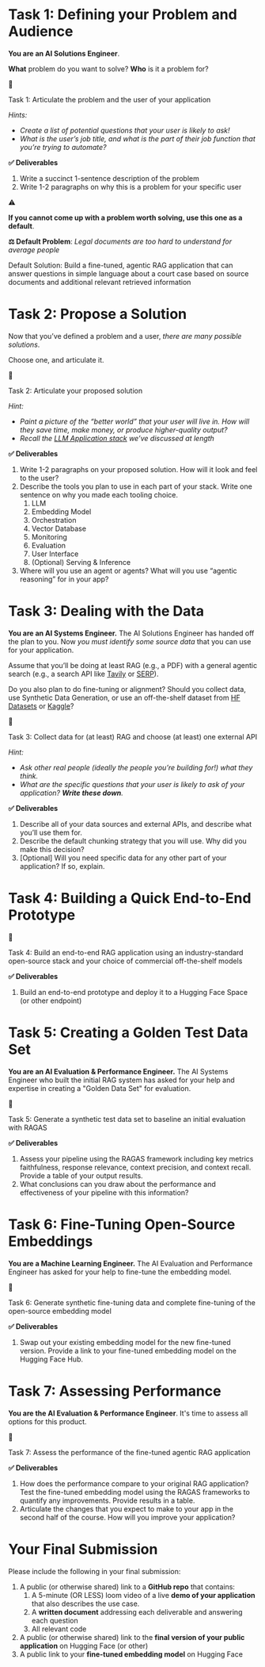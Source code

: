 # Task 1: Defining your Problem and Audience

**You are an AI Solutions Engineer**.

**What** problem do you want to solve?  **Who** is it a problem for?

<aside>
📝

Task 1: Articulate the problem and the user of your application

*Hints:* 

- *Create a list of potential questions that your user is likely to ask!*
- *What is the user’s job title, and what is the part of their job function that you’re trying to automate?*
</aside>

**✅ Deliverables**

1. Write a succinct 1-sentence description of the problem
2. Write 1-2 paragraphs on why this is a problem for your specific user

<aside>
⚠️

**If you cannot come up with a problem worth solving, use this one as a default**.

**⚖️ Default Problem**: *Legal documents are too hard to understand for average people*

Default Solution: Build a fine-tuned, agentic RAG application that can answer questions in simple language about a court case based on source documents and additional relevant retrieved information

</aside>

# Task 2: Propose a Solution

Now that you’ve defined a problem and a user, *there are many possible solutions*.

Choose one, and articulate it.

<aside>
📝

Task 2: Articulate your proposed solution

*Hint:*  

- *Paint a picture of the “better world” that your user will live in.  How will they save time, make money, or produce higher-quality output?*
- *Recall the [LLM Application stack](https://a16z.com/emerging-architectures-for-llm-applications/) we’ve discussed at length*
</aside>

**✅ Deliverables**

1. Write 1-2 paragraphs on your proposed solution.  How will it look and feel to the user?
2. Describe the tools you plan to use in each part of your stack.  Write one sentence on why you made each tooling choice.
    1. LLM
    2. Embedding Model
    3. Orchestration
    4. Vector Database
    5. Monitoring
    6. Evaluation
    7. User Interface
    8. (Optional) Serving & Inference
3. Where will you use an agent or agents?  What will you use “agentic reasoning” for in your app?

# Task 3: Dealing with the Data

**You are an AI Systems Engineer.**  The AI Solutions Engineer has handed off the plan to you.  Now *you must identify some source data* that you can use for your application.  

Assume that you’ll be doing at least RAG (e.g., a PDF) with a general agentic search (e.g., a search API like [Tavily](https://tavily.com/) or [SERP](https://serpapi.com/)).

Do you also plan to do fine-tuning or alignment?  Should you collect data, use Synthetic Data Generation, or use an off-the-shelf dataset from [HF Datasets](https://huggingface.co/docs/datasets/en/index) or [Kaggle](https://www.kaggle.com/datasets)?

<aside>
📝

Task 3: Collect data for (at least) RAG and choose (at least) one external API

*Hint:*  

- *Ask other real people (ideally the people you’re building for!) what they think.*
- *What are the specific questions that your user is likely to ask of your application?  **Write these down**.*
</aside>

**✅ Deliverables**

1. Describe all of your data sources and external APIs, and describe what you’ll use them for.
2. Describe the default chunking strategy that you will use.  Why did you make this decision?
3. [Optional] Will you need specific data for any other part of your application?   If so, explain.

# Task 4: Building a Quick End-to-End Prototype

<aside>
📝

Task 4: Build an end-to-end RAG application using an industry-standard open-source stack and your choice of commercial off-the-shelf models

</aside>

**✅ Deliverables**

1. Build an end-to-end prototype and deploy it to a Hugging Face Space (or other endpoint)

# Task 5: Creating a Golden Test Data Set

**You are an AI Evaluation & Performance Engineer.**  The AI Systems Engineer who built the initial RAG system has asked for your help and expertise in creating a "Golden Data Set" for evaluation.

<aside>
📝

Task 5: Generate a synthetic test data set to baseline an initial evaluation with RAGAS

</aside>

**✅ Deliverables**

1. Assess your pipeline using the RAGAS framework including key metrics faithfulness, response relevance, context precision, and context recall.  Provide a table of your output results.
2. What conclusions can you draw about the performance and effectiveness of your pipeline with this information?

# Task 6: Fine-Tuning Open-Source Embeddings

**You are a Machine Learning Engineer.**  The AI Evaluation and Performance Engineer has asked for your help to fine-tune the embedding model.

<aside>
📝

Task 6: Generate synthetic fine-tuning data and complete fine-tuning of the open-source embedding model

</aside>

**✅ Deliverables**

1. Swap out your existing embedding model for the new fine-tuned version.  Provide a link to your fine-tuned embedding model on the Hugging Face Hub.

# Task 7: Assessing Performance

**You are the AI Evaluation & Performance Engineer**.  It's time to assess all options for this product.

<aside>
📝

Task 7: Assess the performance of the fine-tuned agentic RAG application

</aside>

**✅ Deliverables**

1. How does the performance compare to your original RAG application?  Test the fine-tuned embedding model using the RAGAS frameworks to quantify any improvements.  Provide results in a table.
2. Articulate the changes that you expect to make to your app in the second half of the course. How will you improve your application?

# Your Final Submission

Please include the following in your final submission:

1. A public (or otherwise shared) link to a **GitHub repo** that contains:
    1. A 5-minute (OR LESS) loom video of a live **demo of your application** that also describes the use case.
    2. A **written document** addressing each deliverable and answering each question
    3. All relevant code
2. A public (or otherwise shared) link to the **final version of your public application** on Hugging Face (or other)
3. A public link to your **fine-tuned embedding model** on Hugging Face